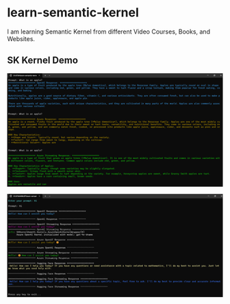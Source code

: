 # learn-semantic-kernel

I am learning Semantic Kernel from different Video Courses, Books, and Websites.

## SK Kernel Demo

![SK Kernel Demo](./docs/images/SKKernelDemo.PNG)

![SK Kernel Demo](./docs/images/SKKernelChatCompletions.PNG)